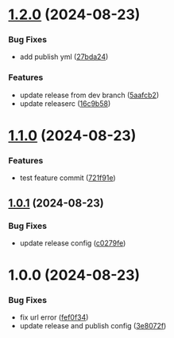
# [1.2.0](https://github.com/svipulc/npm-publish-lib/compare/v1.1.0...v1.2.0) (2024-08-23)


### Bug Fixes

- add publish yml ([27bda24](https://github.com/svipulc/npm-publish-lib/commit/27bda2416cadea97b125e3ddcae1f148860cae05))


### Features

- update release from dev branch ([5aafcb2](https://github.com/svipulc/npm-publish-lib/commit/5aafcb286b038472630e709a6a2798f876502949))
- update releaserc ([16c9b58](https://github.com/svipulc/npm-publish-lib/commit/16c9b58541d931e470b093f48d788a2aa34fb378))

# [1.1.0](https://github.com/svipulc/npm-publish-lib/compare/v1.0.1...v1.1.0) (2024-08-23)

### Features

- test feature commit ([721f91e](https://github.com/svipulc/npm-publish-lib/commit/721f91ed339884f0c6d9bf6f11b41089ea608de6))

## [1.0.1](https://github.com/svipulc/npm-publish-lib/compare/v1.0.0...v1.0.1) (2024-08-23)

### Bug Fixes

- update release config ([c0279fe](https://github.com/svipulc/npm-publish-lib/commit/c0279febf8d7760b506b2edca5626c9773276e56))

# 1.0.0 (2024-08-23)

### Bug Fixes

- fix url error ([fef0f34](https://github.com/svipulc/npm-publish-lib/commit/fef0f34468dca8c522f00a31aa4cbf6c6ee5b360))
- update release and publish config ([3e8072f](https://github.com/svipulc/npm-publish-lib/commit/3e8072f51eba23e8e48cbbc2715119f4e4b00df6))
